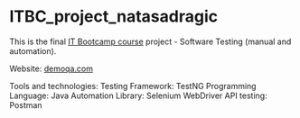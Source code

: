 # ITBC_project_natasadragic

This is the final [IT Bootcamp course](https://www.itbootcamp.rs/) project - Software Testing (manual and automation).

Website: [demoqa.com](https://demoqa.com/) 

Tools and technologies:
Testing Framework: TestNG
Programming Language: Java
Automation Library: Selenium WebDriver
API testing: Postman
